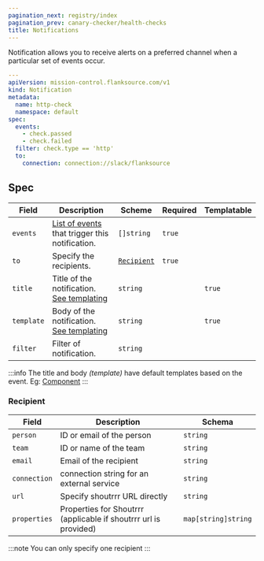 ```yaml
---
pagination_next: registry/index
pagination_prev: canary-checker/health-checks
title: Notifications
---
```


Notification allows you to receive alerts on a preferred channel when a particular set of events occur.

```yaml title="http-check.yaml"
---
apiVersion: mission-control.flanksource.com/v1
kind: Notification
metadata:
  name: http-check
  namespace: default
spec:
  events:
    - check.passed
    - check.failed
  filter: check.type == 'http'
  to:
    connection: connection://slack/flanksource
```

## Spec

| Field      | Description                                                        | Scheme                    | Required | Templatable |
| ---------- | ------------------------------------------------------------------ | ------------------------- | -------- | ----------- |
| `events`   | [List of events](./events/) that trigger this notification.        | `[]string`                | `true`   |
| `to`       | Specify the recipients.                                           | [`Recipient`](#recipient) | `true`   |
| `title`    | Title of the notification. [See templating](./concepts/templating) | `string`                  |          | `true`      |
| `template` | Body of the notification. [See templating](./concepts/templating)  | `string`                  |          | `true`      |
| `filter`   | Filter of notification.                                            | `string`                  |          |             |

:::info
The title and body _(template)_ have default templates based on the event. Eg: [Component](./events/components.md#notification-defaults)
:::

### Recipient

| Field        | Description                                                      | Schema              |
| ------------ | ---------------------------------------------------------------- | ------------------- |
| `person`     | ID or email of the person                                        | `string`            |
| `team`       | ID or name of the team                                           | `string`            |
| `email`      | Email of the recipient                                           | `string`            |
| `connection` | connection string for an external service                        | `string`            |
| `url`        | Specify shoutrrr URL directly                                    | `string`            |
| `properties` | Properties for Shoutrrr (applicable if shoutrrr url is provided) | `map[string]string` |

:::note
You can only specify one recipient
:::
